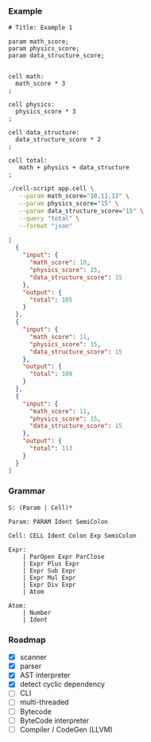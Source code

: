 ### Example

```
# Title: Example 1

param math_score;
param physics_score;
param data_structure_score;


cell math:
  math_score * 3
;

cell physics:
  physics_score * 3
;

cell data_structure:
  data_structure_score * 2
;

cell total:
   math + physics + data_structure
;
```

```sh
./cell-script app.cell \
   --param math_score="10,11,13" \
   --param physics_score="15" \
   --param data_structure_score="15" \
   --query "total" \
   --format "json"
```

```json
[
  {
    "input": {
      "math_score": 10,
      "physics_score": 15,
      "data_structure_score": 15
    },
    "output": {
      "total": 105
    }
  },
  {
    "input": {
      "math_score": 11,
      "physics_score": 15,
      "data_structure_score": 15
    },
    "output": {
      "total": 109
    }
  },
  {
    "input": {
      "math_score": 11,
      "physics_score": 15,
      "data_structure_score": 15
    },
    "output": {
      "total": 113
    }
  }
]
```

### Grammar

```
S: (Param | Cell)*

Param: PARAM Ident SemiColon

Cell: CELL Ident Colon Exp SemiColon

Expr:
    | ParOpen Expr ParClose
    | Expr Plus Expr
    | Expr Sub Expr
    | Expr Mul Expr
    | Expr Div Expr
    | Atom

Atom:
    | Number
    | Ident

```

### Roadmap

- [x] scanner
- [x] parser
- [x] AST interpreter
- [x] detect cyclic dependency
- [ ] CLI
- [ ] multi-threaded
- [ ] Bytecode
- [ ] ByteCode interpreter
- [ ] Compiler / CodeGen (LLVM)
